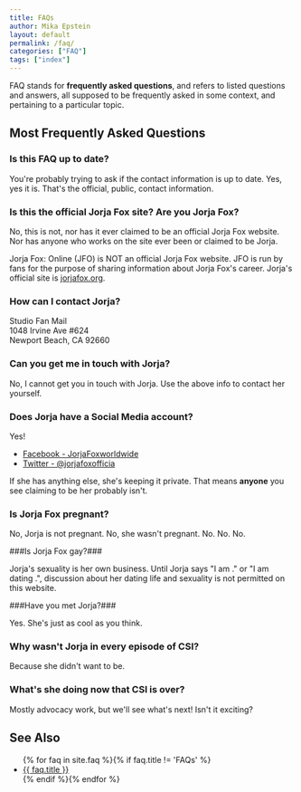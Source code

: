 ```yaml
---
title: FAQs
author: Mika Epstein
layout: default
permalink: /faq/
categories: ["FAQ"]
tags: ["index"]
---
```


FAQ stands for **frequently asked questions**, and refers to listed questions and answers, all supposed to be frequently asked in some context, and pertaining to a particular topic.

## Most Frequently Asked Questions

### Is this FAQ up to date?

You're probably trying to ask if the contact information is up to date. Yes, yes it is. That's the official, public, contact information.

### Is this the official Jorja Fox site? Are you Jorja Fox?

No, this is not, nor has it ever claimed to be an official Jorja Fox website. Nor has anyone who works on the site ever been or claimed to be Jorja.

Jorja Fox: Online (JFO) is NOT an official Jorja Fox website. JFO is run by fans for the purpose of sharing information about Jorja Fox's career. Jorja's official site is [jorjafox.org](http://jorjafox.org/).

### How can I contact Jorja?

Studio Fan Mail  
1048 Irvine Ave #624  
Newport Beach, CA 92660  

### Can you get me in touch with Jorja?

No, I cannot get you in touch with Jorja. Use the above info to contact her yourself.

### Does Jorja have a Social Media account?

Yes!

* [Facebook - JorjaFoxworldwide](https://www.facebook.com/JorjaFoxworldwide)
* [Twitter - @jorjafoxofficia](https://twitter.com/jorjafoxofficia)

If she has anything else, she's keeping it private. That means **anyone** you see claiming to be her probably isn't. 

### Is Jorja Fox pregnant?

No, Jorja is not pregnant. No, she wasn't pregnant. No. No. No.

###Is Jorja Fox gay?###

Jorja's sexuality is her own business. Until Jorja says "I am <whatever>." or "I am dating <whomever>.", discussion about her dating life and sexuality is not permitted on this website.

###Have you met Jorja?###

Yes. She's just as cool as you think.

### Why wasn't Jorja in every episode of CSI? ###

Because she didn't want to be.

### What's she doing now that CSI is over? ###

Mostly advocacy work, but we'll see what's next! Isn't it exciting?

## See Also

<ul>
{% for faq in site.faq %}{% if faq.title != 'FAQs' %}
	<li><a href="{{ site.baseurl }}{{ faq.url }}">{{ faq.title }}</a></li>
{% endif %}{% endfor %}
</ul>